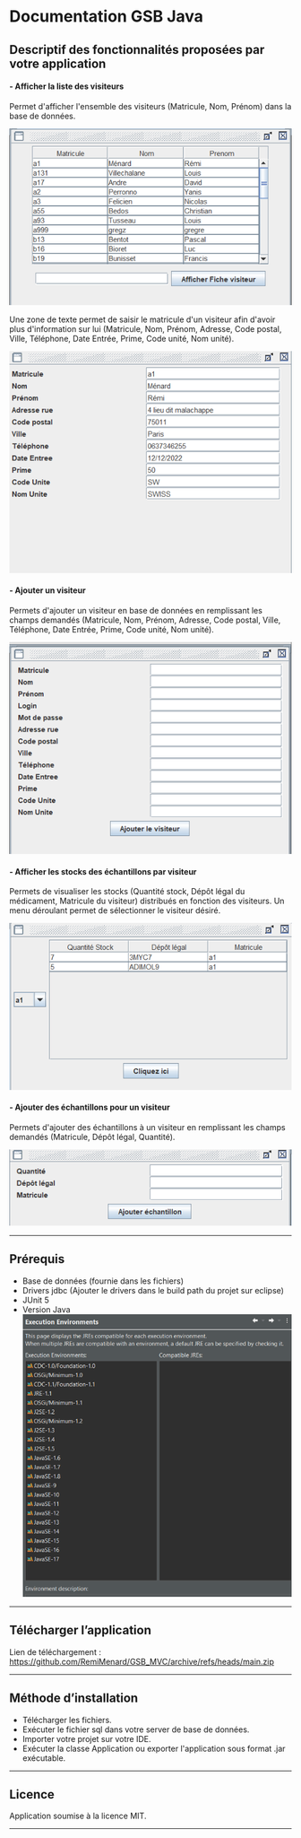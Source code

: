 # Documentation GSB Java 


## Descriptif des fonctionnalités proposées par votre application
#### - Afficher la liste des visiteurs 
Permet d'afficher l'ensemble des visiteurs (Matricule, Nom, Prénom) dans la base de données.

![enter image description here](https://github.com/RemiMenard/Gsb_Java/blob/main/gsb/liste%20visiteurs.png?raw=true)

Une zone de texte permet de saisir le matricule d'un visiteur afin d'avoir plus d'information sur lui (Matricule, Nom, Prénom, Adresse, Code postal, Ville, Téléphone, Date Entrée, Prime, Code unité, Nom unité).

![enter image description here](https://github.com/RemiMenard/Gsb_Java/blob/main/gsb/detail%20visiteur.png?raw=true)

#### - Ajouter un visiteur
Permets d'ajouter un visiteur en base de données en remplissant les champs demandés (Matricule, Nom, Prénom, Adresse, Code postal, Ville, Téléphone, Date Entrée, Prime, Code unité, Nom unité).

![enter image description here](https://github.com/RemiMenard/Gsb_Java/blob/main/gsb/ajt%20visiteur.png?raw=true)


#### - Afficher les stocks des échantillons par visiteur
Permets de visualiser les stocks (Quantité stock, Dépôt légal du médicament, Matricule du visiteur) distribués en fonction des visiteurs. Un menu déroulant permet de sélectionner le visiteur désiré. 

![enter image description here](https://github.com/RemiMenard/Gsb_Java/blob/main/gsb/liste%20echant.png?raw=true)

#### - Ajouter des échantillons pour un visiteur
Permets d'ajouter des échantillons à un visiteur en remplissant les champs demandés (Matricule, Dépôt légal, Quantité).

![enter image description here](https://github.com/RemiMenard/Gsb_Java/blob/main/gsb/add%20echant.png?raw=true)


---

## Prérequis

 - Base de données (fournie dans les fichiers)
 - Drivers jdbc (Ajouter le drivers dans le build path du projet sur eclipse)
 - JUnit 5
 - Version Java 
 ![enter image description here](https://github.com/RemiMenard/Gsb_Java/blob/main/gsb/version.png?raw=true)

---

## Télécharger l’application

Lien de téléchargement : https://github.com/RemiMenard/GSB_MVC/archive/refs/heads/main.zip

---

## Méthode d’installation
- Télécharger les fichiers.
- Exécuter le fichier sql dans votre server de base de données.
- Importer votre projet sur votre IDE.
- Exécuter la classe Application ou exporter l'application sous format .jar exécutable.

---

## Licence
Application soumise à la licence MIT.

---

